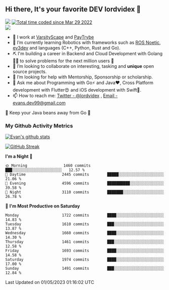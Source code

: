 ## Hi there, It's your favorite DEV lordvidex 👋
<img src="https://komarev.com/ghpvc/?username=lordvidex&label=Views&color=blue&style=plastic" /> <a href="https://wakatime.com/@0e56db35-d16b-410a-acc0-4085055304bf"><img src="https://wakatime.com/badge/user/0e56db35-d16b-410a-acc0-4085055304bf.svg" alt="Total time coded since Mar 29 2022" /></a>  
![](https://github-profile-trophy.vercel.app/?username=lordvidex)
- 🔭 I work at [VarsityScape](https://varsityscape.com) and [PayTrybe](https://www.paytrybe.com)
- 🌱 I’m currently learning Robotics with frameworks such as [ROS Noetic](ros.org), [ev3dev](www.ev3dev.org) and languages (C++, Python, Rust and Go).
- ⛏️ I'm building a career in Backend and Cloud Development with Golang 🧙🏼 to solve problems for the next million users 🤌
- 👯 I’m looking to collaborate on interesting, tasking and **unique** open source projects.
- 🤔 I’m looking for help with Mentorship, Sponsorship or scholarship.
- 💬 Ask me about Programming with Go⚡️ and Java❤️, Cross Platform development with Flutter😍 and iOS development with Swift🚀.
- 📫 How to reach me: [Twitter - @lordvidex](https://twitter.com/lordvidex) , [Email - evans.dev99@gmail.com](mailto:evans.dev99@gmail.com?body=Hello%20Evans,)
  
    
🎤 Keep your Java beans away from Go 🌚
  
  
### My Github Activity Metrics
<div>
<!-- <a href="https://github.com/lordvidex">
  <img src="https://github-readme-stats.vercel.app/api/top-langs/?username=lordvidex&theme=light" />
</a>    -->
<!-- [![Top Langs](https://github-readme-stats.vercel.app/api/top-langs/?username=lordvidex)](https://github.com/lordvidex/)  -->
<a href="https://github.com/lordvidex">
 <img src="https://github-readme-stats.vercel.app/api?username=lordvidex&show_icons=true&theme=light&line_height=27" alt="Evan's github stats"/>
</a>
</div>

[![GitHub Streak](https://github-readme-streak-stats.herokuapp.com?user=lordvidex&theme=github-dark&hide_border=true)](https://git.io/streak-stats)

<!--
  <a href="https://github.com/iampawan/FlutterExampleApps">
    <img align="center" src="https://github-readme-stats.vercel.app/api/pin/?username=iampawan&repo=FlutterExampleApps&theme=light" />

  </a>
  <a href="https://github.com/iampawan/VelocityX">
   <img align="center" src="https://github-readme-stats.vercel.app/api/pin/?username=iampawan&repo=VelocityX&theme=light" />
  </a>
-->
<!--START_SECTION:waka-->
**I'm a Night 🦉** 

```text
🌞 Morning                1460 commits        ███░░░░░░░░░░░░░░░░░░░░░░   12.57 % 
🌆 Daytime                2445 commits        █████░░░░░░░░░░░░░░░░░░░░   21.06 % 
🌃 Evening                4596 commits        ██████████░░░░░░░░░░░░░░░   39.58 % 
🌙 Night                  3110 commits        ███████░░░░░░░░░░░░░░░░░░   26.78 % 
```
📅 **I'm Most Productive on Saturday** 

```text
Monday                   1722 commits        ████░░░░░░░░░░░░░░░░░░░░░   14.83 % 
Tuesday                  1610 commits        ███░░░░░░░░░░░░░░░░░░░░░░   13.87 % 
Wednesday                1660 commits        ████░░░░░░░░░░░░░░░░░░░░░   14.30 % 
Thursday                 1461 commits        ███░░░░░░░░░░░░░░░░░░░░░░   12.58 % 
Friday                   1693 commits        ████░░░░░░░░░░░░░░░░░░░░░   14.58 % 
Saturday                 1974 commits        ████░░░░░░░░░░░░░░░░░░░░░   17.00 % 
Sunday                   1491 commits        ███░░░░░░░░░░░░░░░░░░░░░░   12.84 % 
```



 Last Updated on 01/05/2023 01:16:02 UTC
<!--END_SECTION:waka-->
